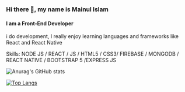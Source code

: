 ### Hi there 👋, my name is Mainul Islam
#### I am a Front-End Developer
i do development, I really enjoy learning languages and frameworks like React and React Native

Skills: NODE JS / REACT / JS / HTML5 / CSS3/ FIREBASE / MONGODB / REACT NATIVE / BOOTSTRAP 5 /EXPRESS JS






![Anurag's GitHub stats](https://github-readme-stats.vercel.app/api?username=Mainul163&show_icons=true&theme=radical)

[![Top Langs](https://github-readme-stats.vercel.app/api/top-langs/?username=Mainul163)](https://github.com/anuraghazra/github-readme-stats)




